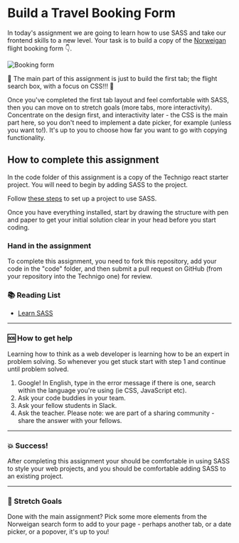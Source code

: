 # Build a Travel Booking Form

In today's assignment we are going to learn how to use SASS and take our frontend skills to a new level. Your task is to build a copy of the [Norweigan](https://www.norwegian.com/se/) flight booking form :point_down:.

![Booking form](https://github.com/Technigo/assignment-sass/raw/master/norweigan.png)

:rotating_light: The main part of this assignment is just to build the first tab; the flight search box, with a focus on CSS!!! :rotating_light:

Once you've completed the first tab layout and feel comfortable with SASS, then you can move on to stretch goals (more tabs, more interactivity). Concentrate on the design first, and interactivity later - the CSS is the main part here, so you don't need to implement a date picker, for example (unless you want to!). It's up to you to choose how far you want to go with copying functionality.

## How to complete this assignment

In the code folder of this assignment is a copy of the Technigo react starter project. You will need to begin by adding SASS to the project.

Follow [these steps](https://github.com/facebookincubator/create-react-app/blob/master/packages/react-scripts/template/README.md#adding-a-css-preprocessor-sass-less-etc) to set up a project to use SASS.

Once you have everything installed, start by drawing the structure with pen and paper to get your initial solution clear in your head before you start coding.

### Hand in the assignment

To complete this assignment, you need to fork this repository, add your code in the "code" folder, and then submit a pull request on GitHub (from your repository into the Technigo one) for review.

### :books: Reading List

* [Learn SASS](http://sass-lang.com/guide)

---

### :sos: How to get help
Learning how to think as a web developer is learning how to be an expert in problem solving. So whenever you get stuck start with step 1 and continue until problem solved.

1. Google! In English, type in the error message if there is one, search within the language you're using (ie CSS, JavaScript etc).
2. Ask your code buddies in your team.
3. Ask your fellow students in Slack.
4. Ask the teacher. Please note: we are part of a sharing community - share the answer with your fellows.

---

### :boom: Success!

After completing this assignment your should be comfortable in using SASS to style your web projects, and you should be comfortable adding SASS to an existing project.

---

### :runner: Stretch Goals

Done with the main assignment? Pick some more elements from the Norweigan search form to add to your page - perhaps another tab, or a date picker, or a popover, it's up to you!
